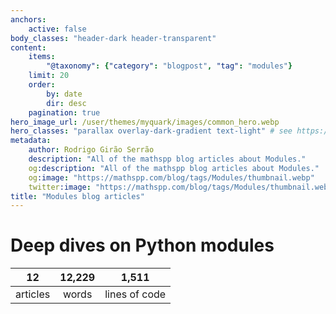 ```yaml
---
anchors:
    active: false
body_classes: "header-dark header-transparent"
content:
    items:
        "@taxonomy": {"category": "blogpost", "tag": "modules"}
    limit: 20
    order:
        by: date
        dir: desc
    pagination: true
hero_image_url: /user/themes/myquark/images/common_hero.webp
hero_classes: "parallax overlay-dark-gradient text-light" # see https://demo.getgrav.org/blog-skeleton/blog/hero-classes
metadata:
    author: Rodrigo Girão Serrão
    description: "All of the mathspp blog articles about Modules."
    og:description: "All of the mathspp blog articles about Modules."
    og:image: "https://mathspp.com/blog/tags/Modules/thumbnail.webp"
    twitter:image: "https://mathspp.com/blog/tags/Modules/thumbnail.webp"
title: "Modules blog articles"
---
```



# Deep dives on Python modules


<table class="stats-table">
    <thead>
        <tr>
            <th style="text-align: center;">12</th>
            <th style="text-align: center;">12,229</th>
            <th style="text-align: center;">1,511</th>
        </tr>
    </thead>
    <tbody>
        <tr>
            <td style="text-align: center;">articles</td>
            <td style="text-align: center;">words</td>
            <td style="text-align: center;">lines of code</td>
        </tr>
    </tbody>
</table>